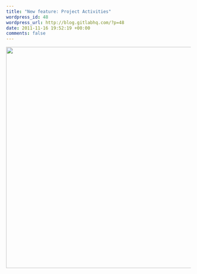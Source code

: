 ```yaml
--- 
title: "New feature: Project Activities"
wordpress_id: 48
wordpress_url: http://blog.gitlabhq.com/?p=48
date: 2011-11-16 19:52:19 +00:00
comments: false
---
```

<a href="http://blog.gitlabhq.com/wp-content/uploads/2011/11/project_activities1.png"><img src="http://blog.gitlabhq.com/wp-content/uploads/2011/11/project_activities1.png" alt="" title="project_activities" width="602" class="alignnone size-full wp-image-49" /></a>
